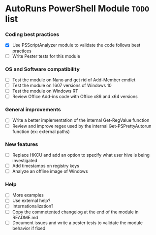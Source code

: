 AutoRuns PowerShell Module `TODO` list
======================================

### Coding best practices
- [x] Use PSScriptAnalyzer module to validate the code follows best practices
- [ ] Write Pester tests for this module

### OS and Software compatibility
- [ ] Test the module on Nano and get rid of Add-Member cmdlet
- [ ] Test the module on 1607 versions of Windows 10
- [ ] Test the module on Windows RT
- [ ] Review Office Add-ins code with Office x86 and x64 versions

### General improvements
- [ ] Write a better implementation of the internal Get-RegValue function
- [ ] Review and improve regex used by the internal Get-PSPrettyAutorun function (ex: external paths)

### New features
- [ ] Replace HKCU and add an option to specify what user hive is being investigated
- [ ] Add timestamps on registry keys
- [ ] Analyze an offline image of Windows

### Help
- [ ] More examples
- [ ] Use external help? 
- [ ] Internationalization?
- [ ] Copy the commetented changelog at the end of the module in README.md
- [ ] Document issues and write a pester tests to validate the module behavior if fixed